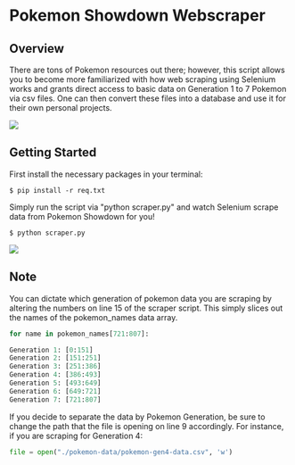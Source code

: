 # Pokemon Showdown Webscraper

## Overview
There are tons of Pokemon resources out there; however, this script allows you to become more familiarized with how web scraping using Selenium works and grants direct access to basic data on Generation 1 to 7 Pokemon via csv files. One can then convert these files into a database and use it for their own personal projects.

![](https://res.cloudinary.com/emanon/image/upload/c_scale,h_600,w_1000/v1533412224/todos-21-iniciais-shiny-6-ivs-pokemon-sun-moon-ou-ultra-D_NQ_NP_629320-MLB26464649284_112017-F.jpg)

## Getting Started
First install the necessary packages in your terminal:
```
$ pip install -r req.txt
```
Simply run the script via "python scraper.py" and watch Selenium scrape data from Pokemon Showdown for you!
```
$ python scraper.py
```
![](https://media.giphy.com/media/7zDkap5Mhm0oJ8H5B8/giphy.gif)

## Note
You can dictate which generation of pokemon data you are scraping by altering the numbers on line 15 of the scraper script. This simply slices out the names of the pokemon_names data array.

```python
for name in pokemon_names[721:807]:
```
```python
Generation 1: [0:151]
Generation 2: [151:251]
Generation 3: [251:386]
Generation 4: [386:493]
Generation 5: [493:649]
Generation 6: [649:721]
Generation 7: [721:807]
```
If you decide to separate the data by Pokemon Generation, be sure to change the path that the file is opening on line 9 accordingly. For instance, if you are scraping for Generation 4:

```python
file = open("./pokemon-data/pokemon-gen4-data.csv", 'w')
```
